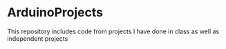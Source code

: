 # ArduinoProjects
This repository includes code from projects I have done in class as well as independent projects
